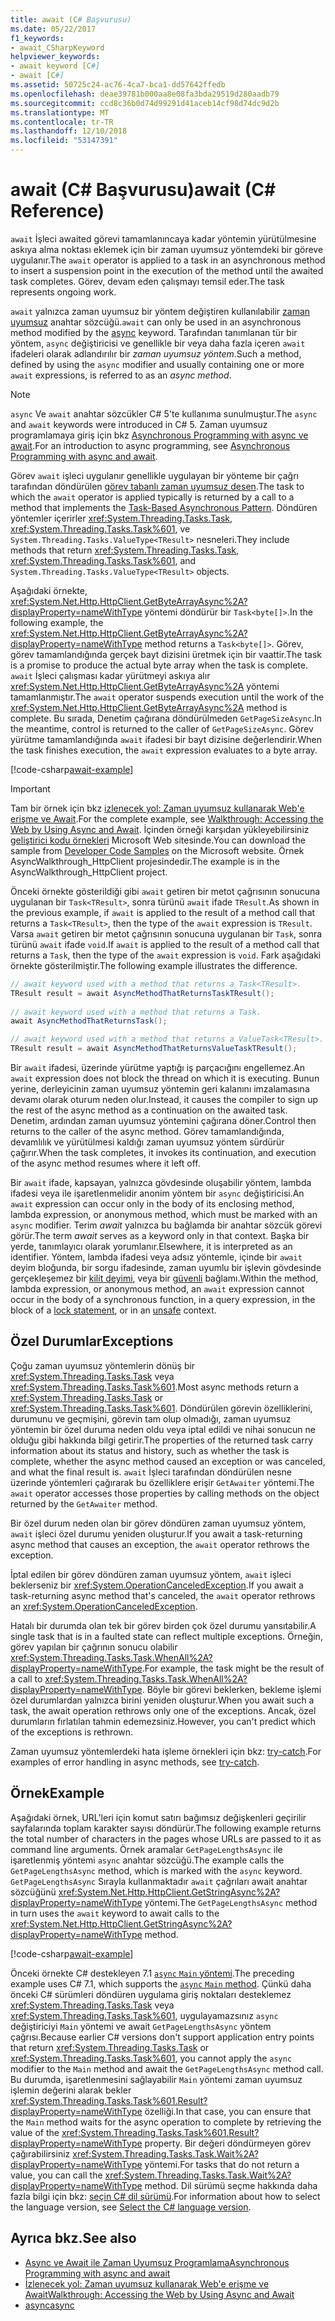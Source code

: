 ```yaml
---
title: await (C# Başvurusu)
ms.date: 05/22/2017
f1_keywords:
- await_CSharpKeyword
helpviewer_keywords:
- await keyword [C#]
- await [C#]
ms.assetid: 50725c24-ac76-4ca7-bca1-dd57642ffedb
ms.openlocfilehash: deae39781b000aa8e08fa3bda29519d280aadb79
ms.sourcegitcommit: ccd8c36b0d74d99291d41aceb14cf98d74dc9d2b
ms.translationtype: MT
ms.contentlocale: tr-TR
ms.lasthandoff: 12/10/2018
ms.locfileid: "53147391"
---
```

# <a name="await-c-reference"></a><span data-ttu-id="4b916-102">await (C# Başvurusu)</span><span class="sxs-lookup"><span data-stu-id="4b916-102">await (C# Reference)</span></span>
<span data-ttu-id="4b916-103">`await` İşleci awaited görevi tamamlanıncaya kadar yöntemin yürütülmesine askıya alma noktası eklemek için bir zaman uyumsuz yöntemdeki bir göreve uygulanır.</span><span class="sxs-lookup"><span data-stu-id="4b916-103">The `await` operator is applied to a task in an asynchronous method to insert a suspension point in the execution of the method until the awaited task completes.</span></span> <span data-ttu-id="4b916-104">Görev, devam eden çalışmayı temsil eder.</span><span class="sxs-lookup"><span data-stu-id="4b916-104">The task represents ongoing work.</span></span>  
  
<span data-ttu-id="4b916-105">`await` yalnızca zaman uyumsuz bir yöntem değiştiren kullanılabilir [zaman uyumsuz](../../../csharp/language-reference/keywords/async.md) anahtar sözcüğü.</span><span class="sxs-lookup"><span data-stu-id="4b916-105">`await` can only be used in an asynchronous method modified by the [async](../../../csharp/language-reference/keywords/async.md) keyword.</span></span> <span data-ttu-id="4b916-106">Tarafından tanımlanan tür bir yöntem, `async` değiştiricisi ve genellikle bir veya daha fazla içeren `await` ifadeleri olarak adlandırılır bir *zaman uyumsuz yöntem*.</span><span class="sxs-lookup"><span data-stu-id="4b916-106">Such a method, defined by using the `async` modifier and usually containing one or more `await` expressions, is referred to as an *async method*.</span></span>  
  
> [!NOTE]
>  <span data-ttu-id="4b916-107">`async` Ve `await` anahtar sözcükler C# 5'te kullanıma sunulmuştur.</span><span class="sxs-lookup"><span data-stu-id="4b916-107">The `async` and `await` keywords were introduced in C# 5.</span></span> <span data-ttu-id="4b916-108">Zaman uyumsuz programlamaya giriş için bkz [Asynchronous Programming with async ve await](../../../csharp/programming-guide/concepts/async/index.md).</span><span class="sxs-lookup"><span data-stu-id="4b916-108">For an introduction to async programming, see [Asynchronous Programming with async and await](../../../csharp/programming-guide/concepts/async/index.md).</span></span>  
  
<span data-ttu-id="4b916-109">Görev `await` işleci uygulanır genellikle uygulayan bir yönteme bir çağrı tarafından döndürülen [görev tabanlı zaman uyumsuz desen](../../../standard/asynchronous-programming-patterns/task-based-asynchronous-pattern-tap.md).</span><span class="sxs-lookup"><span data-stu-id="4b916-109">The task to which the `await` operator is applied typically is returned by a call to a method that implements the [Task-Based Asynchronous Pattern](../../../standard/asynchronous-programming-patterns/task-based-asynchronous-pattern-tap.md).</span></span> <span data-ttu-id="4b916-110">Döndüren yöntemler içerirler <xref:System.Threading.Tasks.Task>, <xref:System.Threading.Tasks.Task%601>, ve `System.Threading.Tasks.ValueType<TResult>` nesneleri.</span><span class="sxs-lookup"><span data-stu-id="4b916-110">They include methods that return <xref:System.Threading.Tasks.Task>, <xref:System.Threading.Tasks.Task%601>, and `System.Threading.Tasks.ValueType<TResult>` objects.</span></span>  

  
 <span data-ttu-id="4b916-111">Aşağıdaki örnekte, <xref:System.Net.Http.HttpClient.GetByteArrayAsync%2A?displayProperty=nameWithType> yöntemi döndürür bir `Task<byte[]>`.</span><span class="sxs-lookup"><span data-stu-id="4b916-111">In the following example, the <xref:System.Net.Http.HttpClient.GetByteArrayAsync%2A?displayProperty=nameWithType> method returns a `Task<byte[]>`.</span></span> <span data-ttu-id="4b916-112">Görev, görev tamamlandığında gerçek bayt dizisini üretmek için bir vaattir.</span><span class="sxs-lookup"><span data-stu-id="4b916-112">The task is a promise to produce the actual byte array when the task is complete.</span></span> <span data-ttu-id="4b916-113">`await` İşleci çalışması kadar yürütmeyi askıya alır <xref:System.Net.Http.HttpClient.GetByteArrayAsync%2A> yöntemi tamamlanmıştır.</span><span class="sxs-lookup"><span data-stu-id="4b916-113">The `await` operator suspends execution until the work of the <xref:System.Net.Http.HttpClient.GetByteArrayAsync%2A> method is complete.</span></span> <span data-ttu-id="4b916-114">Bu sırada, Denetim çağırana döndürülmeden `GetPageSizeAsync`.</span><span class="sxs-lookup"><span data-stu-id="4b916-114">In the meantime, control is returned to the caller of `GetPageSizeAsync`.</span></span> <span data-ttu-id="4b916-115">Görev yürütme tamamlandığında `await` ifadesi bir bayt dizisine değerlendirir.</span><span class="sxs-lookup"><span data-stu-id="4b916-115">When the task finishes execution, the `await` expression evaluates to a byte array.</span></span>  

[!code-csharp[await-example](../../../../samples/snippets/csharp/language-reference/keywords/await/await1.cs)]  

> [!IMPORTANT]
>  <span data-ttu-id="4b916-116">Tam bir örnek için bkz [izlenecek yol: Zaman uyumsuz kullanarak Web'e erişme ve Await](../../../csharp/programming-guide/concepts/async/walkthrough-accessing-the-web-by-using-async-and-await.md).</span><span class="sxs-lookup"><span data-stu-id="4b916-116">For the complete example, see [Walkthrough: Accessing the Web by Using Async and Await](../../../csharp/programming-guide/concepts/async/walkthrough-accessing-the-web-by-using-async-and-await.md).</span></span> <span data-ttu-id="4b916-117">İçinden örneği karşıdan yükleyebilirsiniz [geliştirici kodu örnekleri](https://code.msdn.microsoft.com/Async-Sample-Accessing-the-9c10497f) Microsoft Web sitesinde.</span><span class="sxs-lookup"><span data-stu-id="4b916-117">You can download the sample from [Developer Code Samples](https://code.msdn.microsoft.com/Async-Sample-Accessing-the-9c10497f) on the Microsoft website.</span></span> <span data-ttu-id="4b916-118">Örnek AsyncWalkthrough_HttpClient projesindedir.</span><span class="sxs-lookup"><span data-stu-id="4b916-118">The example is in the AsyncWalkthrough_HttpClient project.</span></span>  
  
<span data-ttu-id="4b916-119">Önceki örnekte gösterildiği gibi `await` getiren bir metot çağrısının sonucuna uygulanan bir `Task<TResult>`, sonra türünü `await` ifade `TResult`.</span><span class="sxs-lookup"><span data-stu-id="4b916-119">As shown in the previous example, if `await` is applied to the result of a method call that returns a `Task<TResult>`, then the type of the `await` expression is `TResult`.</span></span> <span data-ttu-id="4b916-120">Varsa `await` getiren bir metot çağrısının sonucuna uygulanan bir `Task`, sonra türünü `await` ifade `void`.</span><span class="sxs-lookup"><span data-stu-id="4b916-120">If `await` is applied to the result of a method call that returns a `Task`, then the type of the `await` expression is `void`.</span></span> <span data-ttu-id="4b916-121">Fark aşağıdaki örnekte gösterilmiştir.</span><span class="sxs-lookup"><span data-stu-id="4b916-121">The following example illustrates the difference.</span></span>  
  
```csharp  
// await keyword used with a method that returns a Task<TResult>.  
TResult result = await AsyncMethodThatReturnsTaskTResult();  
  
// await keyword used with a method that returns a Task.  
await AsyncMethodThatReturnsTask();  

// await keyword used with a method that returns a ValueTask<TResult>.
TResult result = await AsyncMethodThatReturnsValueTaskTResult();
```  
  
<span data-ttu-id="4b916-122">Bir `await` ifadesi, üzerinde yürütme yaptığı iş parçacığını engellemez.</span><span class="sxs-lookup"><span data-stu-id="4b916-122">An `await` expression does not block the thread on which it is executing.</span></span> <span data-ttu-id="4b916-123">Bunun yerine, derleyicinin zaman uyumsuz yöntemin geri kalanını imzalamasına devamı olarak oturum neden olur.</span><span class="sxs-lookup"><span data-stu-id="4b916-123">Instead, it causes the compiler to sign up the rest of the async method as a continuation on the awaited task.</span></span> <span data-ttu-id="4b916-124">Denetim, ardından zaman uyumsuz yöntemini çağırana döner.</span><span class="sxs-lookup"><span data-stu-id="4b916-124">Control then returns to the caller of the async method.</span></span> <span data-ttu-id="4b916-125">Görev tamamlandığında, devamlılık ve yürütülmesi kaldığı zaman uyumsuz yöntem sürdürür çağırır.</span><span class="sxs-lookup"><span data-stu-id="4b916-125">When the task completes, it invokes its continuation, and execution of the async method resumes where it left off.</span></span>  
  
<span data-ttu-id="4b916-126">Bir `await` ifade, kapsayan, yalnızca gövdesinde oluşabilir yöntem, lambda ifadesi veya ile işaretlenmelidir anonim yöntem bir `async` değiştiricisi.</span><span class="sxs-lookup"><span data-stu-id="4b916-126">An `await` expression can occur only in the body of its enclosing method, lambda expression, or anonymous method, which must be marked with an `async` modifier.</span></span> <span data-ttu-id="4b916-127">Terim *await* yalnızca bu bağlamda bir anahtar sözcük görevi görür.</span><span class="sxs-lookup"><span data-stu-id="4b916-127">The term *await* serves as a keyword only in that context.</span></span> <span data-ttu-id="4b916-128">Başka bir yerde, tanımlayıcı olarak yorumlanır.</span><span class="sxs-lookup"><span data-stu-id="4b916-128">Elsewhere, it is interpreted as an identifier.</span></span> <span data-ttu-id="4b916-129">Yöntem, lambda ifadesi veya adsız yöntemle, içinde bir `await` deyim bloğunda, bir sorgu ifadesinde, zaman uyumlu bir işlevin gövdesinde gerçekleşemez bir [kilit deyimi](../../../csharp/language-reference/keywords/lock-statement.md), veya bir [güvenli](../../../csharp/language-reference/keywords/unsafe.md) bağlamı.</span><span class="sxs-lookup"><span data-stu-id="4b916-129">Within the method, lambda expression, or anonymous method, an `await` expression cannot occur in the body of a synchronous function, in a query expression, in the block of a [lock statement](../../../csharp/language-reference/keywords/lock-statement.md), or in an [unsafe](../../../csharp/language-reference/keywords/unsafe.md) context.</span></span>  
  
## <a name="exceptions"></a><span data-ttu-id="4b916-130">Özel Durumlar</span><span class="sxs-lookup"><span data-stu-id="4b916-130">Exceptions</span></span>  
<span data-ttu-id="4b916-131">Çoğu zaman uyumsuz yöntemlerin dönüş bir <xref:System.Threading.Tasks.Task> veya <xref:System.Threading.Tasks.Task%601>.</span><span class="sxs-lookup"><span data-stu-id="4b916-131">Most async methods return a <xref:System.Threading.Tasks.Task> or <xref:System.Threading.Tasks.Task%601>.</span></span> <span data-ttu-id="4b916-132">Döndürülen görevin özelliklerini, durumunu ve geçmişini, görevin tam olup olmadığı, zaman uyumsuz yöntemin bir özel duruma neden oldu veya iptal edildi ve nihai sonucun ne olduğu gibi hakkında bilgi getirir.</span><span class="sxs-lookup"><span data-stu-id="4b916-132">The properties of the returned task carry information about its status and history, such as whether the task is complete, whether the async method caused an exception or was canceled, and what the final result is.</span></span> <span data-ttu-id="4b916-133">`await` İşleci tarafından döndürülen nesne üzerinde yöntemleri çağırarak bu özelliklere erişir `GetAwaiter` yöntemi.</span><span class="sxs-lookup"><span data-stu-id="4b916-133">The `await` operator accesses those properties by calling methods on the object returned by the `GetAwaiter` method.</span></span>  
  
<span data-ttu-id="4b916-134">Bir özel durum neden olan bir görev döndüren zaman uyumsuz yöntem, `await` işleci özel durumu yeniden oluşturur.</span><span class="sxs-lookup"><span data-stu-id="4b916-134">If you await a task-returning async method that causes an exception, the `await` operator rethrows the exception.</span></span>  
  
<span data-ttu-id="4b916-135">İptal edilen bir görev döndüren zaman uyumsuz yöntem, `await` işleci beklerseniz bir <xref:System.OperationCanceledException>.</span><span class="sxs-lookup"><span data-stu-id="4b916-135">If you await a task-returning async method that's canceled, the `await` operator rethrows an <xref:System.OperationCanceledException>.</span></span>  
  
<span data-ttu-id="4b916-136">Hatalı bir durumda olan tek bir görev birden çok özel durumu yansıtabilir.</span><span class="sxs-lookup"><span data-stu-id="4b916-136">A single task that is in a faulted state can reflect multiple exceptions.</span></span> <span data-ttu-id="4b916-137">Örneğin, görev yapılan bir çağrının sonucu olabilir <xref:System.Threading.Tasks.Task.WhenAll%2A?displayProperty=nameWithType>.</span><span class="sxs-lookup"><span data-stu-id="4b916-137">For example, the task might be the result of a call to <xref:System.Threading.Tasks.Task.WhenAll%2A?displayProperty=nameWithType>.</span></span> <span data-ttu-id="4b916-138">Böyle bir görevi beklerken, bekleme işlemi özel durumlardan yalnızca birini yeniden oluşturur.</span><span class="sxs-lookup"><span data-stu-id="4b916-138">When you await such a task, the await operation rethrows only one of the exceptions.</span></span> <span data-ttu-id="4b916-139">Ancak, özel durumların fırlatılan tahmin edemezsiniz.</span><span class="sxs-lookup"><span data-stu-id="4b916-139">However, you can't predict which of the exceptions is rethrown.</span></span>  
  
<span data-ttu-id="4b916-140">Zaman uyumsuz yöntemlerdeki hata işleme örnekleri için bkz: [try-catch](../../../csharp/language-reference/keywords/try-catch.md).</span><span class="sxs-lookup"><span data-stu-id="4b916-140">For examples of error handling in async methods, see [try-catch](../../../csharp/language-reference/keywords/try-catch.md).</span></span>  
  
## <a name="example"></a><span data-ttu-id="4b916-141">Örnek</span><span class="sxs-lookup"><span data-stu-id="4b916-141">Example</span></span>  
<span data-ttu-id="4b916-142">Aşağıdaki örnek, URL'leri için komut satırı bağımsız değişkenleri geçirilir sayfalarında toplam karakter sayısı döndürür.</span><span class="sxs-lookup"><span data-stu-id="4b916-142">The following example returns the total number of characters in the pages whose URLs are passed to it as command line arguments.</span></span> <span data-ttu-id="4b916-143">Örnek aramalar `GetPageLengthsAsync` ile işaretlenmiş yöntemi `async` anahtar sözcüğü.</span><span class="sxs-lookup"><span data-stu-id="4b916-143">The example calls the `GetPageLengthsAsync` method, which is marked with the `async` keyword.</span></span> <span data-ttu-id="4b916-144">`GetPageLengthsAsync` Sırayla kullanmaktadır `await` çağrıları await anahtar sözcüğünü <xref:System.Net.Http.HttpClient.GetStringAsync%2A?displayProperty=nameWithType> yöntemi.</span><span class="sxs-lookup"><span data-stu-id="4b916-144">The `GetPageLengthsAsync` method in turn uses the `await` keyword to await calls to the <xref:System.Net.Http.HttpClient.GetStringAsync%2A?displayProperty=nameWithType> method.</span></span>  

[!code-csharp[await-example](../../../../samples/snippets/csharp/language-reference/keywords/await/await2.cs)]  

<span data-ttu-id="4b916-145">Önceki örnekte C# destekleyen 7.1 [ `async` `Main` yöntemi](../../programming-guide/main-and-command-args/index.md).</span><span class="sxs-lookup"><span data-stu-id="4b916-145">The preceding example uses C# 7.1, which supports the [`async` `Main` method](../../programming-guide/main-and-command-args/index.md).</span></span> <span data-ttu-id="4b916-146">Çünkü daha önceki C# sürümleri döndüren uygulama giriş noktaları desteklemez <xref:System.Threading.Tasks.Task> veya <xref:System.Threading.Tasks.Task%601>, uygulayamazsınız `async` değiştiriciyi `Main` yöntemi ve await `GetPageLengthsAsync` yöntem çağrısı.</span><span class="sxs-lookup"><span data-stu-id="4b916-146">Because earlier C# versions don't support application entry points that return <xref:System.Threading.Tasks.Task> or <xref:System.Threading.Tasks.Task%601>, you cannot apply the `async` modifier to the `Main` method and await the `GetPageLengthsAsync` method call.</span></span> <span data-ttu-id="4b916-147">Bu durumda, işaretlenmesini sağlayabilir `Main` yöntemi zaman uyumsuz işlemin değerini alarak bekler <xref:System.Threading.Tasks.Task%601.Result?displayProperty=nameWithType> özelliği.</span><span class="sxs-lookup"><span data-stu-id="4b916-147">In that case, you can ensure that the `Main` method waits for the async operation to complete by retrieving the value of the <xref:System.Threading.Tasks.Task%601.Result?displayProperty=nameWithType> property.</span></span> <span data-ttu-id="4b916-148">Bir değeri döndürmeyen görev çağırabilirsiniz <xref:System.Threading.Tasks.Task.Wait%2A?displayProperty=nameWithType> yöntemi.</span><span class="sxs-lookup"><span data-stu-id="4b916-148">For tasks that do not return a value, you can call the <xref:System.Threading.Tasks.Task.Wait%2A?displayProperty=nameWithType> method.</span></span> <span data-ttu-id="4b916-149">Dil sürümü seçme hakkında daha fazla bilgi için bkz: [seçin C# dil sürümü](../configure-language-version.md).</span><span class="sxs-lookup"><span data-stu-id="4b916-149">For information about how to select the language version, see [Select the C# language version](../configure-language-version.md).</span></span>

## <a name="see-also"></a><span data-ttu-id="4b916-150">Ayrıca bkz.</span><span class="sxs-lookup"><span data-stu-id="4b916-150">See also</span></span>  
- [<span data-ttu-id="4b916-151">Async ve Await ile Zaman Uyumsuz Programlama</span><span class="sxs-lookup"><span data-stu-id="4b916-151">Asynchronous Programming with async and await</span></span>](../../../csharp/programming-guide/concepts/async/index.md)   
- [<span data-ttu-id="4b916-152">İzlenecek yol: Zaman uyumsuz kullanarak Web'e erişme ve Await</span><span class="sxs-lookup"><span data-stu-id="4b916-152">Walkthrough: Accessing the Web by Using Async and Await</span></span>](../../../csharp/programming-guide/concepts/async/walkthrough-accessing-the-web-by-using-async-and-await.md)   
- [<span data-ttu-id="4b916-153">async</span><span class="sxs-lookup"><span data-stu-id="4b916-153">async</span></span>](../../../csharp/language-reference/keywords/async.md)
